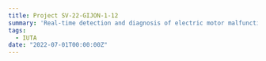 ```yaml
---
title: Project SV‐22‐GIJON‐1‐12
summary: 'Real-time detection and diagnosis of electric motor malfunctions in the cement industry using IoT technologies'
tags:
  - IUTA
date: "2022-07-01T00:00:00Z"
---
```

